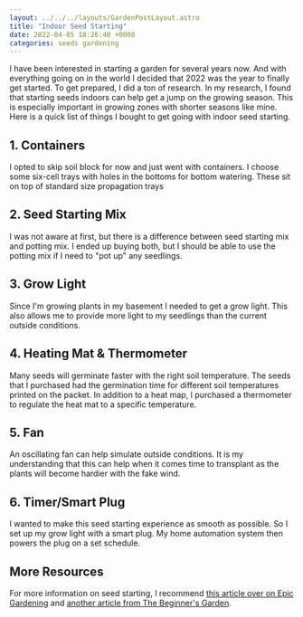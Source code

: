 ```yaml
---
layout: ../../../layouts/GardenPostLayout.astro
title: "Indoor Seed Starting"
date: 2022-04-05 18:26:40 +0000
categories: seeds gardening
---
```


I have been interested in starting a garden for several years now. And with
everything going on in the world I decided that 2022 was the year to finally get
started. To get prepared, I did a ton of research. In my research, I found that
starting seeds indoors can help get a jump on the growing season. This is especially
important in growing zones with shorter seasons like mine. Here is a quick list
of things I bought to get going with indoor seed starting.

## 1. Containers

I opted to skip soil block for now and just went with containers. I choose some
six-cell trays with holes in the bottoms for bottom watering. These sit on
top of standard size propagation trays

## 2. Seed Starting Mix

I was not aware at first, but there is a difference between seed starting mix
and potting mix. I ended up buying both, but I should be able to use the potting mix
if I need to "pot up" any seedlings.

## 3. Grow Light

Since I'm growing plants in my basement I needed to get a grow light.
This also allows me to provide more light to my seedlings than the current outside
conditions.

## 4. Heating Mat & Thermometer

Many seeds will germinate faster with the right soil temperature. The seeds that
I purchased had the germination time for different soil temperatures printed on the
packet. In addition to a heat map, I purchased a thermometer to regulate the
heat mat to a specific temperature.

## 5. Fan

An oscillating fan can help simulate outside conditions. It is my understanding
that this can help when it comes time to transplant as the plants will become
hardier with the fake wind.

## 6. Timer/Smart Plug

I wanted to make this seed starting experience as smooth as possible. So I set up
my grow light with a smart plug. My home automation system then powers the plug
on a set schedule.

## More Resources

For more information on seed starting, I recommend
[this article over on Epic Gardening](https://www.epicgardening.com/starting-seeds-indoors/)
and [another article from The Beginner's Garden](https://journeywithjill.net/gardening/2019/01/22/how-to-start-seeds-indoors-tips-for-beginners/).
